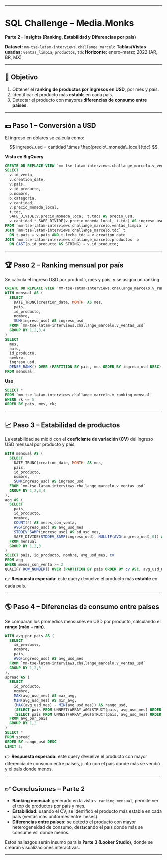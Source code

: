 
---

# SQL Challenge – Media.Monks

**Parte 2 – Insights (Ranking, Estabilidad y Diferencias por país)**

**Dataset:** `mm-tse-latam-interviews.challange_marcelo`
**Tablas/Vistas usadas:** `ventas_limpia`, `productos`, `tdc`
**Horizonte:** enero–marzo 2022 (AR, BR, MX)

---

## 🎯 Objetivo

1. Obtener el **ranking de productos por ingresos en USD**, por mes y país.
2. Identificar el producto más **estable** en cada país.
3. Detectar el producto con mayores **diferencias de consumo entre países**.

---

## 💵 Paso 1 – Conversión a USD

El ingreso en dólares se calcula como:

$$
ingreso\_usd = cantidad \times \frac{precio\_moneda\_local}{tdc}
$$

**Vista en BigQuery**

```sql
CREATE OR REPLACE VIEW `mm-tse-latam-interviews.challange_marcelo.v_ventas_usd` AS
SELECT
  v.id_venta,
  v.creation_date,
  v.pais,
  v.id_producto,
  p.nombre,
  p.categoria,
  v.cantidad,
  v.precio_moneda_local,
  t.tdc,
  SAFE_DIVIDE(v.precio_moneda_local, t.tdc) AS precio_usd,
  v.cantidad * SAFE_DIVIDE(v.precio_moneda_local, t.tdc) AS ingreso_usd
FROM `mm-tse-latam-interviews.challange_marcelo.ventas_limpia` v
JOIN `mm-tse-latam-interviews.challange_marcelo.tdc` t
  ON t.pais = v.pais AND t.fecha_tdc = v.creation_date
JOIN `mm-tse-latam-interviews.challange_marcelo.productos` p
  ON CAST(p.id_producto AS STRING) = v.id_producto;
```

---

## 🏆 Paso 2 – Ranking mensual por país

Se calcula el ingreso USD por producto, mes y país, y se asigna un ranking.

```sql
CREATE OR REPLACE VIEW `mm-tse-latam-interviews.challange_marcelo.v_ranking_mensual` AS
WITH mensual AS (
  SELECT
    DATE_TRUNC(creation_date, MONTH) AS mes,
    pais,
    id_producto,
    nombre,
    SUM(ingreso_usd) AS ingreso_usd
  FROM `mm-tse-latam-interviews.challange_marcelo.v_ventas_usd`
  GROUP BY 1,2,3,4
)
SELECT
  mes,
  pais,
  id_producto,
  nombre,
  ingreso_usd,
  DENSE_RANK() OVER (PARTITION BY pais, mes ORDER BY ingreso_usd DESC) AS rk
FROM mensual;
```

**Uso**

```sql
SELECT *
FROM `mm-tse-latam-interviews.challange_marcelo.v_ranking_mensual`
WHERE rk <= 5
ORDER BY pais, mes, rk;
```

---

## 📈 Paso 3 – Estabilidad de productos

La estabilidad se midió con el **coeficiente de variación (CV)** del ingreso USD mensual por producto y país.

```sql
WITH mensual AS (
  SELECT
    DATE_TRUNC(creation_date, MONTH) AS mes,
    pais,
    id_producto,
    nombre,
    SUM(ingreso_usd) AS ingreso_usd
  FROM `mm-tse-latam-interviews.challange_marcelo.v_ventas_usd`
  GROUP BY 1,2,3,4
),
agg AS (
  SELECT
    pais,
    id_producto,
    nombre,
    COUNT(*) AS meses_con_venta,
    AVG(ingreso_usd) AS avg_usd_mes,
    STDDEV_SAMP(ingreso_usd) AS sd_usd_mes,
    SAFE_DIVIDE(STDDEV_SAMP(ingreso_usd), NULLIF(AVG(ingreso_usd),0)) AS cv
  FROM mensual
  GROUP BY 1,2,3
)
SELECT pais, id_producto, nombre, avg_usd_mes, cv
FROM agg
WHERE meses_con_venta >= 2
QUALIFY ROW_NUMBER() OVER (PARTITION BY pais ORDER BY cv ASC, avg_usd_mes DESC) = 1;
```

👉 **Respuesta esperada:** este query devuelve el producto más **estable** en cada país.

---

## 🌎 Paso 4 – Diferencias de consumo entre países

Se comparan los promedios mensuales en USD por producto, calculando el **rango (máx − mín)**.

```sql
WITH avg_por_pais AS (
  SELECT
    id_producto,
    nombre,
    pais,
    AVG(ingreso_usd) AS avg_usd_mes
  FROM `mm-tse-latam-interviews.challange_marcelo.v_ventas_usd`
  GROUP BY 1,2,3
),
spread AS (
  SELECT
    id_producto,
    nombre,
    MAX(avg_usd_mes) AS max_avg,
    MIN(avg_usd_mes) AS min_avg,
    (MAX(avg_usd_mes) - MIN(avg_usd_mes)) AS rango_usd,
    (SELECT pais FROM UNNEST(ARRAY_AGG(STRUCT(pais, avg_usd_mes) ORDER BY avg_usd_mes DESC)) LIMIT 1).pais AS pais_top,
    (SELECT pais FROM UNNEST(ARRAY_AGG(STRUCT(pais, avg_usd_mes) ORDER BY avg_usd_mes ASC)) LIMIT 1).pais AS pais_bottom
  FROM avg_por_pais
  GROUP BY 1,2
)
SELECT *
FROM spread
ORDER BY rango_usd DESC
LIMIT 1;
```

👉 **Respuesta esperada:** este query devuelve el producto con mayor diferencia de consumo entre países, junto con el país donde más se vendió y el país donde menos.

---

## ✅ Conclusiones – Parte 2

* **Ranking mensual:** generado en la vista `v_ranking_mensual`, permite ver el top de productos por país y mes.
* **Estabilidad:** usando el CV, se identificó el producto más estable en cada país (ventas más uniformes entre meses).
* **Diferencias entre países:** se detectó el producto con mayor heterogeneidad de consumo, destacando el país donde más se consume vs. donde menos.

Estos hallazgos serán insumo para la **Parte 3 (Looker Studio)**, donde se crearán visualizaciones interactivas.

---


